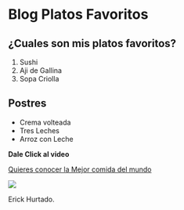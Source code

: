 # Blog Platos Favoritos

## ¿Cuales son mis platos favoritos?

1. Sushi
2. Aji de Gallina
3. Sopa Criolla

## Postres
- Crema volteada
- Tres Leches
- Arroz con Leche

**Dale Click al video**

[Quieres conocer la Mejor comida del mundo](https://www.youtube.com/watch?v=MO5NSmPUobE)


<img src="https://i.ytimg.com/vi/liMNVxVJY3w/maxresdefault.jpg">


Erick Hurtado.
